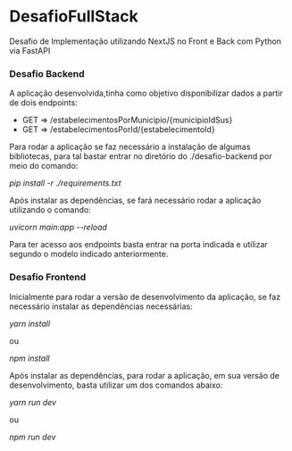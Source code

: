 # DesafioFullStack
Desafio de Implementação utilizando NextJS no Front e Back com Python via FastAPI

### Desafio Backend
<p>A aplicação desenvolvida,tinha como objetivo disponibilizar dados a partir de dois endpoints:</p>
    <ul>
        <li> GET => /estabelecimentosPorMunicipio/{municipioIdSus}</li>
        <li> GET => /estabelecimentosPorId/{estabelecimentoId}</li>
    </ul>
<p>Para rodar a aplicação se faz necessário a instalação de algumas bibliotecas, para tal bastar entrar no diretório do ./desafio-backend por meio do comando:</p>
<p><i>pip install -r ./requirements.txt</i></p>
<p>Após instalar as dependências, se fará necessário rodar a aplicação utilizando o comando: </p>
<p><i>uvicorn main:app --reload</i></p>
<p>Para ter acesso aos endpoints basta entrar na porta indicada e utilizar segundo o modelo indicado anteriormente.</p>

### Desafio Frontend
<p>Inicialmente para rodar a versão de desenvolvimento da aplicação, se faz necessário instalar as dependências necessárias:</p>
<p><i>yarn install</i></p>
<p>ou</p>
<p><i>npm install</i></p>
<p>Após instalar as dependências, para rodar a aplicação, em sua versão de desenvolvimento, basta utilizar um dos comandos abaixo:</p>
<p><i>yarn run dev</i></p>
<p>ou</p>
<p><i>npm run dev</i></p>



